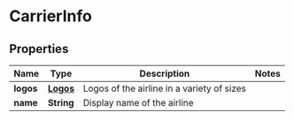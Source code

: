 
# CarrierInfo

## Properties
Name | Type | Description | Notes
------------ | ------------- | ------------- | -------------
**logos** | [**Logos**](Logos.md) | Logos of the airline in a variety of sizes | 
**name** | **String** | Display name of the airline | 



